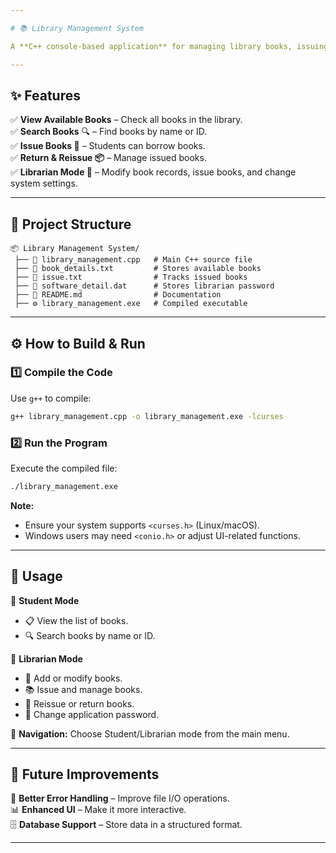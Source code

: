 ```yaml
---

# 📚 Library Management System  

A **C++ console-based application** for managing library books, issuing, and user interactions. Supports both **Students** and **Librarians**.  

---
```


## ✨ Features  

✅ **View Available Books** – Check all books in the library.  
✅ **Search Books** 🔍 – Find books by name or ID.  
✅ **Issue Books 📖** – Students can borrow books.  
✅ **Return & Reissue 📦** – Manage issued books.  
✅ **Librarian Mode 🔐** – Modify book records, issue books, and change system settings.  

---

## 📂 Project Structure  

```
📦 Library Management System/
 ├── 📜 library_management.cpp   # Main C++ source file
 ├── 📄 book_details.txt         # Stores available books
 ├── 📄 issue.txt                # Tracks issued books
 ├── 🔑 software_detail.dat      # Stores librarian password
 ├── 📖 README.md                # Documentation
 ├── ⚙️ library_management.exe   # Compiled executable
```

---

## ⚙️ How to Build & Run  

### 1️⃣ Compile the Code  
Use `g++` to compile:  

```sh
g++ library_management.cpp -o library_management.exe -lcurses
```

### 2️⃣ Run the Program  
Execute the compiled file:  

```sh
./library_management.exe
```

**Note:**  
- Ensure your system supports `<curses.h>` (Linux/macOS).  
- Windows users may need `<conio.h>` or adjust UI-related functions.  

---

## 📝 Usage  

🔹 **Student Mode**  
   - 📋 View the list of books.  
   - 🔍 Search books by name or ID.  

🔹 **Librarian Mode**  
   - 📝 Add or modify books.  
   - 📚 Issue and manage books.  
   - 🔄 Reissue or return books.  
   - 🔑 Change application password.  

🎯 **Navigation:** Choose Student/Librarian mode from the main menu.  

---

## 🔮 Future Improvements  

🚀 **Better Error Handling** – Improve file I/O operations.  
📊 **Enhanced UI** – Make it more interactive.  
🗄️ **Database Support** – Store data in a structured format.  


---
